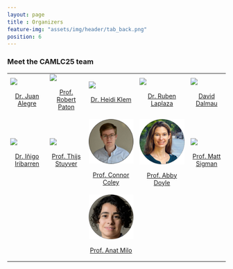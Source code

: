 ```yaml
--- 
layout: page
title : Organizers
feature-img: "assets/img/header/tab_back.png"
position: 6
---
```


### Meet the CAMLC25 team

<html>
<head>
<style>
#customers {
  border-collapse: collapse;
  width: 100%;
}

#customers td, #customers th {
  border: 0px solid #ddd;
  line-height: 1.5;
}

</style>
</head>
<body>

<table id="customers">
  <tr>
    <td>
      <a href="https://thealegregroup.com/">
        <img src="../assets/img/people/juan.png" width="200">
        <br><p style="text-align: center;">Dr. Juan Alegre</p>
      </a>
    </td>
    <td>
      <a href="https://patonlab.com/">
        <img src="../assets/img/people/rob.png" width="200">
        <br><p style="text-align: center;">Prof. Robert Paton</p>
      </a>
    </td>
    <td>
      <a href="https://www.nist.gov/people/heidi-klem">
        <img src="../assets/img/people/heidi.png" width="200">
        <br><p style="text-align: center;">Dr. Heidi Klem</p>
      </a>
    </td>
    <td>
      <a href="https://rlaplaza.github.io/">
        <img src="../assets/img/people/ruben.png" width="200">
        <br><p style="text-align: center;">Dr. Ruben Laplaza</p>
      </a>
    </td>
    <td>
      <a href="https://github.com/ddgunizar">
        <img src="../assets/img/people/david.png" width="200">
        <br><p style="text-align: center;">David Dalmau</p>
      </a>
    </td>
  </tr>
  <tr>
    <td>
      <a href="https://iribirii.github.io">
        <img src="../assets/img/people/inigo.png" width="200">
        <br><p style="text-align: center;">Dr. Iñigo Iribarren</p>
      </a>
    </td>
    <td>
      <a href="https://thijsstuyver.com/">
        <img src="../assets/img/people/thijs.png" width="200">
        <br><p style="text-align: center;">Prof. Thijs Stuyver</p>
      </a>
    </td>
    <td>
      <a href="https://coley.mit.edu/">
        <img src="../assets/img/people/coley.png" width="200">
        <br><p style="text-align: center;">Prof. Connor Coley</p>
      </a>
    </td>
    <td>
      <a href="https://doyle.chem.ucla.edu/abby/">
        <img src="../assets/img/people/doyle.png" width="200">
        <br><p style="text-align: center;">Prof. Abby Doyle</p>
      </a>
    </td>
    <td>
      <a href="https://chem.utah.edu/directory/sigman/">
        <img src="../assets/img/people/sigman.png" width="200">
        <br><p style="text-align: center;">Prof. Matt Sigman</p>
      </a>
    </td>
  <tr>
  </tr>
    <td></td>
    <td></td>
    <td>
      <a href="https://anatmilo.com/">
        <img src="../assets/img/people/milo.png" width="200">
        <br><p style="text-align: center;">Prof. Anat Milo</p>
      </a>
    </td>
    <td></td>
    <td></td>
  </tr>
</table>

</body>
</html>

